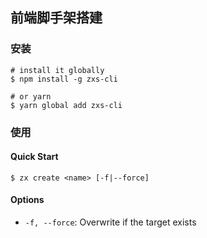 ## 前端脚手架搭建

### 安装

```shell
# install it globally
$ npm install -g zxs-cli

# or yarn
$ yarn global add zxs-cli
```

### 使用 

#### Quick Start 

```shell
$ zx create <name> [-f|--force]
```

#### Options

- `-f, --force`: Overwrite if the target exists